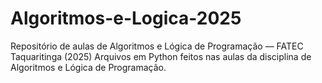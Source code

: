 # Algoritmos-e-Logica-2025
Repositório de aulas de Algoritmos e Lógica de Programação — FATEC Taquaritinga (2025) Arquivos em Python feitos nas aulas da disciplina de Algoritmos e Lógica de Programação.
